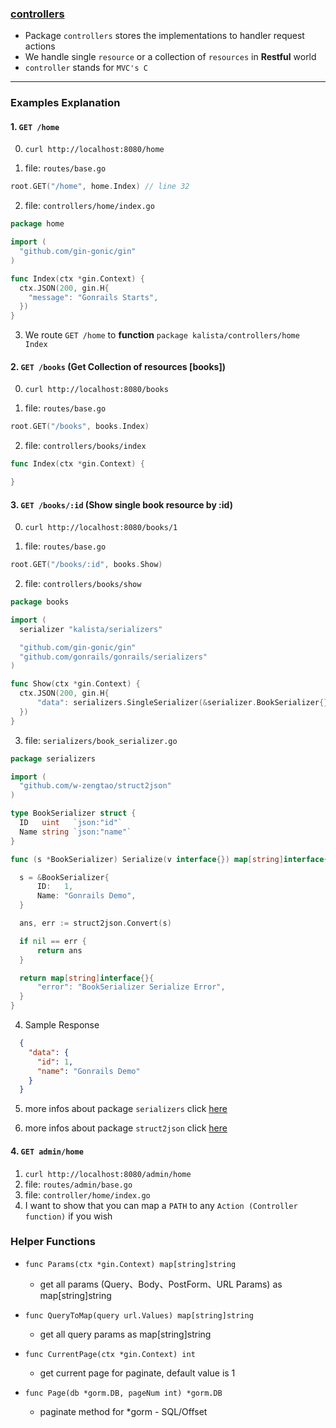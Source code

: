 ### [controllers](https://github.com/gonrails/kalista/tree/master/controllers)

  * Package `controllers` stores the implementations to handler request actions
  * We handle single `resource` or a collection of `resources` in __Restful__ world
  * `controller` stands for `MVC's C`

---

### Examples Explanation

#### 1. `GET /home`

  0. `curl http://localhost:8080/home`

  1. file: `routes/base.go`

  ```go
  root.GET("/home", home.Index) // line 32
  ```

  2. file: `controllers/home/index.go`

  ```go
  package home

  import (
    "github.com/gin-gonic/gin"
  )

  func Index(ctx *gin.Context) {
    ctx.JSON(200, gin.H{
      "message": "Gonrails Starts",
    })
  }

  ```

  3. We route `GET /home` to __function__ `package kalista/controllers/home Index`

#### 2. `GET /books` (Get Collection of resources [books])

  0. `curl http://localhost:8080/books`

  1. file: `routes/base.go`

  ```go
  root.GET("/books", books.Index)
  ```

  2. file: `controllers/books/index`

  ```go
  func Index(ctx *gin.Context) {

  }
  ```

#### 3. `GET /books/:id` (Show single book resource by :id)

  0. `curl http://localhost:8080/books/1`

  1. file: `routes/base.go`

  ```go
  root.GET("/books/:id", books.Show)
  ```

  2. file: `controllers/books/show`

  ```go
  package books

  import (
  	serializer "kalista/serializers"

  	"github.com/gin-gonic/gin"
  	"github.com/gonrails/gonrails/serializers"
  )

  func Show(ctx *gin.Context) {
  	ctx.JSON(200, gin.H{
  		"data": serializers.SingleSerializer(&serializer.BookSerializer{}, nil),
  	})
  }
  ```
  3. file: `serializers/book_serializer.go`

  ```go
  package serializers

  import (
  	"github.com/w-zengtao/struct2json"
  )

  type BookSerializer struct {
  	ID   uint   `json:"id"`
  	Name string `json:"name"`
  }

  func (s *BookSerializer) Serialize(v interface{}) map[string]interface{} {

  	s = &BookSerializer{
  		ID:   1,
  		Name: "Gonrails Demo",
  	}

  	ans, err := struct2json.Convert(s)

  	if nil == err {
  		return ans
  	}

  	return map[string]interface{}{
  		"error": "BookSerializer Serialize Error",
  	}
  }
  ```
  4. Sample Response

  ```json
    {
      "data": {
        "id": 1,
        "name": "Gonrails Demo"
      }
    }
  ```
  5. more infos about package `serializers` click [here](https://github.com/gonrails/gonrails/blob/master/serializers/base.go)

  6. more infos about package `struct2json` click [here](http://github.com/w-zengtao/struct2json)

#### 4. `GET admin/home`

  1. `curl http://localhost:8080/admin/home`
  2. file: `routes/admin/base.go`
  3. file: `controller/home/index.go`
  4. I want to show that you can map a `PATH` to any `Action (Controller function)` if you wish

### Helper Functions

* `func Params(ctx *gin.Context) map[string]string`
  - get all params (Query、Body、PostForm、URL Params) as map[string]string

* `func QueryToMap(query url.Values) map[string]string`
  - get all query params as map[string]string

* `func CurrentPage(ctx *gin.Context) int`
  - get current page for paginate, default value is 1

* `func Page(db *gorm.DB, pageNum int) *gorm.DB`
  - paginate method for *gorm - SQL/Offset
